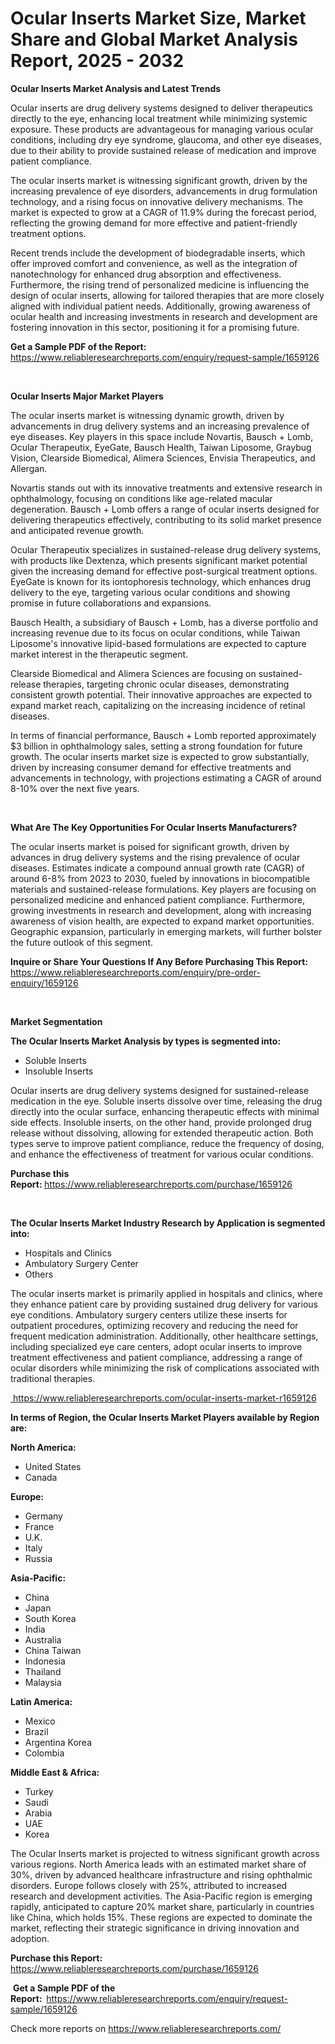 <p><h1>Ocular Inserts Market Size, Market Share and Global Market Analysis Report, 2025 - 2032</h1></p><p><strong>Ocular Inserts Market Analysis and Latest Trends</strong></p>
<p><p>Ocular inserts are drug delivery systems designed to deliver therapeutics directly to the eye, enhancing local treatment while minimizing systemic exposure. These products are advantageous for managing various ocular conditions, including dry eye syndrome, glaucoma, and other eye diseases, due to their ability to provide sustained release of medication and improve patient compliance.</p><p>The ocular inserts market is witnessing significant growth, driven by the increasing prevalence of eye disorders, advancements in drug formulation technology, and a rising focus on innovative delivery mechanisms. The market is expected to grow at a CAGR of 11.9% during the forecast period, reflecting the growing demand for more effective and patient-friendly treatment options. </p><p>Recent trends include the development of biodegradable inserts, which offer improved comfort and convenience, as well as the integration of nanotechnology for enhanced drug absorption and effectiveness. Furthermore, the rising trend of personalized medicine is influencing the design of ocular inserts, allowing for tailored therapies that are more closely aligned with individual patient needs. Additionally, growing awareness of ocular health and increasing investments in research and development are fostering innovation in this sector, positioning it for a promising future.</p></p>
<p><strong>Get a Sample PDF of the Report:&nbsp;</strong> <a href="https://www.reliableresearchreports.com/enquiry/request-sample/1659126?utm_campaign=2669&utm_medium=2&utm_source=Github&utm_content=ia&utm_term=03032025&utm_id=ocular-inserts">https://www.reliableresearchreports.com/enquiry/request-sample/1659126</a></p>
<p>&nbsp;</p>
<p><strong>Ocular Inserts Major Market Players</strong></p>
<p><p>The ocular inserts market is witnessing dynamic growth, driven by advancements in drug delivery systems and an increasing prevalence of eye diseases. Key players in this space include Novartis, Bausch + Lomb, Ocular Therapeutix, EyeGate, Bausch Health, Taiwan Liposome, Graybug Vision, Clearside Biomedical, Alimera Sciences, Envisia Therapeutics, and Allergan.</p><p>Novartis stands out with its innovative treatments and extensive research in ophthalmology, focusing on conditions like age-related macular degeneration. Bausch + Lomb offers a range of ocular inserts designed for delivering therapeutics effectively, contributing to its solid market presence and anticipated revenue growth.</p><p>Ocular Therapeutix specializes in sustained-release drug delivery systems, with products like Dextenza, which presents significant market potential given the increasing demand for effective post-surgical treatment options. EyeGate is known for its iontophoresis technology, which enhances drug delivery to the eye, targeting various ocular conditions and showing promise in future collaborations and expansions.</p><p>Bausch Health, a subsidiary of Bausch + Lomb, has a diverse portfolio and increasing revenue due to its focus on ocular conditions, while Taiwan Liposome's innovative lipid-based formulations are expected to capture market interest in the therapeutic segment.</p><p>Clearside Biomedical and Alimera Sciences are focusing on sustained-release therapies, targeting chronic ocular diseases, demonstrating consistent growth potential. Their innovative approaches are expected to expand market reach, capitalizing on the increasing incidence of retinal diseases.</p><p>In terms of financial performance, Bausch + Lomb reported approximately $3 billion in ophthalmology sales, setting a strong foundation for future growth. The ocular inserts market size is expected to grow substantially, driven by increasing consumer demand for effective treatments and advancements in technology, with projections estimating a CAGR of around 8-10% over the next five years.</p></p>
<p>&nbsp;</p>
<p><strong>What Are The Key Opportunities For Ocular Inserts Manufacturers?</strong></p>
<p><p>The ocular inserts market is poised for significant growth, driven by advances in drug delivery systems and the rising prevalence of ocular diseases. Estimates indicate a compound annual growth rate (CAGR) of around 6-8% from 2023 to 2030, fueled by innovations in biocompatible materials and sustained-release formulations. Key players are focusing on personalized medicine and enhanced patient compliance. Furthermore, growing investments in research and development, along with increasing awareness of vision health, are expected to expand market opportunities. Geographic expansion, particularly in emerging markets, will further bolster the future outlook of this segment.</p></p>
<p><strong>Inquire or Share Your Questions If Any Before Purchasing This Report:</strong> <a href="https://www.reliableresearchreports.com/enquiry/pre-order-enquiry/1659126?utm_campaign=2669&utm_medium=2&utm_source=Github&utm_content=ia&utm_term=03032025&utm_id=ocular-inserts">https://www.reliableresearchreports.com/enquiry/pre-order-enquiry/1659126</a></p>
<p>&nbsp;</p>
<p><strong>Market Segmentation</strong></p>
<p><strong>The Ocular Inserts Market Analysis by types is segmented into:</strong></p>
<p><ul><li>Soluble Inserts</li><li>Insoluble Inserts</li></ul></p>
<p><p>Ocular inserts are drug delivery systems designed for sustained-release medication in the eye. Soluble inserts dissolve over time, releasing the drug directly into the ocular surface, enhancing therapeutic effects with minimal side effects. Insoluble inserts, on the other hand, provide prolonged drug release without dissolving, allowing for extended therapeutic action. Both types serve to improve patient compliance, reduce the frequency of dosing, and enhance the effectiveness of treatment for various ocular conditions.</p></p>
<p><strong>Purchase this Report:&nbsp;</strong><a href="https://www.reliableresearchreports.com/purchase/1659126?utm_campaign=2669&utm_medium=2&utm_source=Github&utm_content=ia&utm_term=03032025&utm_id=ocular-inserts">https://www.reliableresearchreports.com/purchase/1659126</a></p>
<p>&nbsp;</p>
<p><strong>The Ocular Inserts Market Industry Research by Application is segmented into:</strong></p>
<p><ul><li>Hospitals and Clinics</li><li>Ambulatory Surgery Center</li><li>Others</li></ul></p>
<p><p>The ocular inserts market is primarily applied in hospitals and clinics, where they enhance patient care by providing sustained drug delivery for various eye conditions. Ambulatory surgery centers utilize these inserts for outpatient procedures, optimizing recovery and reducing the need for frequent medication administration. Additionally, other healthcare settings, including specialized eye care centers, adopt ocular inserts to improve treatment effectiveness and patient compliance, addressing a range of ocular disorders while minimizing the risk of complications associated with traditional therapies.</p></p>
<p><a href="https://www.reliableresearchreports.com/ocular-inserts-market-r1659126?utm_campaign=2669&utm_medium=2&utm_source=Github&utm_content=ia&utm_term=03032025&utm_id=ocular-inserts">&nbsp;https://www.reliableresearchreports.com/ocular-inserts-market-r1659126</a></p>
<p><strong>In terms of Region, the Ocular Inserts Market Players available by Region are:</strong></p>
<p>
    <p> <strong> North America: </strong>
        <ul>
            <li>United States</li>
            <li>Canada</li>
        </ul>
        </p> 
    <p> <strong> Europe: </strong>
        <ul>
            <li>Germany</li>
            <li>France</li>
            <li>U.K.</li>
            <li>Italy</li>
            <li>Russia</li>
        </ul>
        </p> 
    <p> <strong> Asia-Pacific: </strong>
        <ul>
            <li>China</li>
            <li>Japan</li>
            <li>South Korea</li>
            <li>India</li>
            <li>Australia</li>
            <li>China Taiwan</li>
            <li>Indonesia</li>
            <li>Thailand</li>
            <li>Malaysia</li>
        </ul>
        </p> 
    <p> <strong> Latin America: </strong>
        <ul>
            <li>Mexico</li>
            <li>Brazil</li>
            <li>Argentina Korea</li>
            <li>Colombia</li>
        </ul>
        </p> 
    <p> <strong> Middle East & Africa: </strong>
        <ul>
            <li>Turkey</li>
            <li>Saudi</li>
            <li>Arabia</li>
            <li>UAE</li>
            <li>Korea</li>
        </ul>
    </p>
    </p>
<p><p>The Ocular Inserts market is projected to witness significant growth across various regions. North America leads with an estimated market share of 30%, driven by advanced healthcare infrastructure and rising ophthalmic disorders. Europe follows closely with 25%, attributed to increased research and development activities. The Asia-Pacific region is emerging rapidly, anticipated to capture 20% market share, particularly in countries like China, which holds 15%. These regions are expected to dominate the market, reflecting their strategic significance in driving innovation and adoption.</p></p>
<p><strong>Purchase this Report: </strong><a href="https://www.reliableresearchreports.com/purchase/1659126?utm_campaign=2669&utm_medium=2&utm_source=Github&utm_content=ia&utm_term=03032025&utm_id=ocular-inserts">https://www.reliableresearchreports.com/purchase/1659126</a></p>
<p>&nbsp;<strong>Get a Sample PDF of the Report:&nbsp;&nbsp;</strong><a href="https://www.reliableresearchreports.com/enquiry/request-sample/1659126?utm_campaign=2669&utm_medium=2&utm_source=Github&utm_content=ia&utm_term=03032025&utm_id=ocular-inserts">https://www.reliableresearchreports.com/enquiry/request-sample/1659126</a></p>
<p><strong></strong></p>
<p>Check more reports on <a href="https://www.reliableresearchreports.com/?utm_campaign=2669&utm_medium=2&utm_source=Github&utm_content=ia&utm_term=03032025&utm_id=ocular-inserts">https://www.reliableresearchreports.com/</a></p>